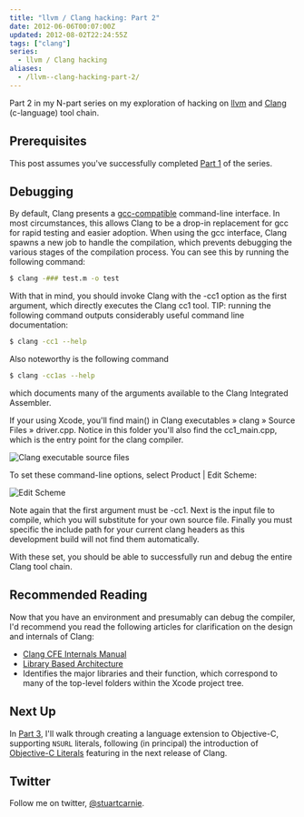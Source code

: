 ```yaml
---
title: "llvm / Clang hacking: Part 2"
date: 2012-06-06T00:07:00Z
updated: 2012-08-02T22:24:55Z
tags: ["clang"]
series:
  - llvm / Clang hacking
aliases:
  - /llvm--clang-hacking-part-2/
---
```


Part 2 in my N-part series on my exploration of hacking on [llvm](http://llvm.org) and [Clang](http://clang.llvm.org) (c-language) tool chain.

## Prerequisites

This post assumes you've successfully completed [Part 1](/post/clang/llvm--clang-hacking-part-1/) of the series.  

## Debugging

By default, Clang presents a [gcc-compatible](http://clang.llvm.org/docs/DriverInternals.html#gcccompat) command-line interface.  In most circumstances, this allows Clang to be a drop-in replacement for gcc for rapid testing and easier adoption.  When using the gcc interface, Clang spawns a new job to handle the compilation, which prevents debugging the various stages of the compilation process.  You can see this by running the following command:

```sh
$ clang -### test.m -o test
```

With that in mind, you should invoke Clang with the -cc1 option as the first argument, which directly executes the Clang cc1 tool.  TIP: running the following command outputs considerably useful command line documentation:

```sh
$ clang -cc1 --help
```

Also noteworthy is the following command

```sh
$ clang -cc1as --help
```

which documents many of the arguments available to the Clang Integrated Assembler.

If your using Xcode, you'll find main() in Clang executables » clang » Source Files » driver.cpp.  Notice in this folder you'll also find the cc1_main.cpp, which is the entry point for the clang compiler. 

![Clang executable source files](http://lh4.ggpht.com/-0Sq4-kkOw_c/T879Zwl628I/AAAAAAAAA6Q/GOrL03TypjA/clang_executable_source_files.png?imgmax=800 "clang_executable_source_files.png")

To set these command-line options, select Product | Edit Scheme:

![Edit Scheme](http://lh6.ggpht.com/-2I4WW8JChMM/T88BxYWtJkI/AAAAAAAAA6c/uAjsTKWSKyI/edit_scheme_to_set_arguments.png?imgmax=800 "edit_scheme_to_set_arguments.png")

Note again that the first argument must be -cc1\.  Next is the input file to compile, which you will substitute for your own source file.  Finally you must specific the include path for your current clang headers as this development build will not find them automatically.

With these set, you should be able to successfully run and debug the entire Clang tool chain.

## Recommended Reading

Now that you have an environment and presumably can debug the compiler, I'd recommend you read the following articles for clarification on the design and internals of Clang:

*   [Clang CFE Internals Manual](http://clang.llvm.org/docs/InternalsManual.html)
*   [Library Based Architecture](http://clang.llvm.org/features.html#libraryarch)
*   Identifies the major libraries and their function, which correspond to many of the top-level folders within the Xcode project tree.

## Next Up

In [Part 3](/post/llvm--clang-hacking-part-3), I'll walk through creating a language extension to Objective-C, supporting `NSURL` literals, following (in principal) the introduction of [Objective-C Literals](http://clang.llvm.org/docs/ObjectiveCLiterals.html) featuring in the next release of Clang.

## Twitter

Follow me on twitter, [@stuartcarnie](http://twitter.com/stuartcarnie).
